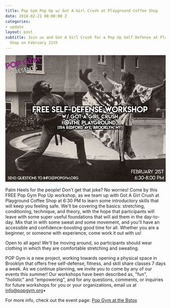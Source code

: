 ```yaml
---
title: Pop Gym Pop Up w/ Got A Girl Crush at Playground Coffee Shop
date: 2018-02-21 00:00:00 Z
categories:
- update
layout: post
subtitle: Join us and Got A Girl Crush for a Pop Up Self Defense at Playground Coffee
  Shop on February 21th
---
```


![Pop Gym at Bstox](/assets/girlcrush.jpg)

Palm Heels for the people! Don't get that joke? No worries! Come by this FREE Pop Gym Pop Up workshop, as we team up with Got A Girl Crush at Playground Coffee Shop at 6:30 PM to learn some introductory skills that will keep you feeling safe. We'll be covering the basics: stretching, conditioning, technique, and theory, with the hope that participants will leave with some super useful foundations that will aid them in the day-to-day. Mix that in with some sweat and some movement, and you'll have an accessible and confidence-boosting good time for all. Whether you are a beginner, or someone with experience, come work it out with us!

Open to all ages! We'll be moving around, so participants should wear clothing in which they are comfortable stretching and sweating.

POP Gym is a new project, working towards opening a physical space in Brooklyn that offers free self-defense, fitness, and skill share classes 7 days a week. As we continue planning, we invite you to come by any of our events this summer! Our workshops have been described as, "fun", "holistic" and "empowering", and for any questions, comments, or inquiries for future workshops for you or your organizations, email us at info@popgym.org•

For more info, check out the event page: [Pop Gym at the Bstox](https://www.facebook.com/events/1500890403349599/)

